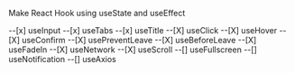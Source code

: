 Make React Hook using useState and useEffect

--[x] useInput
--[x] useTabs
--[x] useTitle
--[X] useClick
--[X] useHover
--[X] useConfirm
--[X] usePreventLeave
--[X] useBeforeLeave
--[X] useFadeIn
--[X] useNetwork
--[X] useScroll
--[] useFullscreen
--[] useNotification
--[] useAxios
